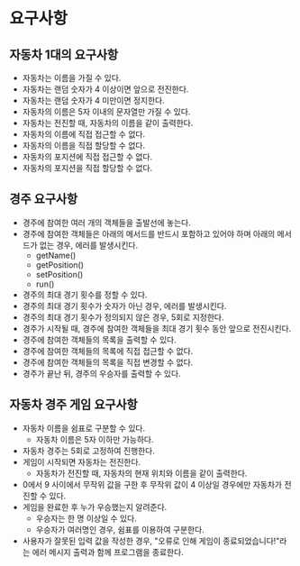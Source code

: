 # 요구사항

## 자동차 1대의 요구사항

- 자동차는 이름을 가질 수 있다.
- 자동차는 랜덤 숫자가 4 이상이면 앞으로 전진한다.
- 자동차는 랜덤 숫자가 4 미만이면 정지한다.
- 자동차의 이름은 5자 이내의 문자열만 가질 수 있다.
- 자동차는 전진할 때, 자동차의 이름을 같이 출력한다.
- 자동차의 이름에 직접 접근할 수 없다.
- 자동차의 이름을 직접 할당할 수 없다.
- 자동차의 포지션에 직접 접근할 수 없다.
- 자동차의 포지션을 직접 할당할 수 없다.

## 경주 요구사항

- 경주에 참여한 여러 개의 객체들을 출발선에 놓는다.
- 경주에 참여한 객체들은 아래의 메서드를 반드시 포함하고 있어야 하며 아래의 메서드가 없는 경우, 에러를 발생시킨다.
  - getName()
  - getPosition()
  - setPosition()
  - run()
- 경주의 최대 경기 횟수를 정할 수 있다.
- 경주의 최대 경기 횟수가 숫자가 아닌 경우, 에러를 발생시킨다.
- 경주의 최대 경기 횟수가 정의되지 않은 경우, 5회로 지정한다.
- 경주가 시작될 때, 경주에 참여한 객체들을 최대 경기 횟수 동안 앞으로 전진시킨다.
- 경주에 참여한 객체들의 목록을 출력할 수 있다.
- 경주에 참여한 객체들의 목록에 직접 접근할 수 없다.
- 경주에 참여한 객체들의 목록을 직접 변경할 수 없다.
- 경주가 끝난 뒤, 경주의 우승자를 출력할 수 있다.

## 자동차 경주 게임 요구사항

- 자동차 이름을 쉼표로 구분할 수 있다.
  - 자동차 이름은 5자 이하만 가능하다.
- 자동차 경주는 5회로 고정하여 진행한다.
- 게임이 시작되면 자동차는 전진한다.
  - 자동차가 전진할 때, 자동차의 현재 위치와 이름을 같이 출력한다.
- 0에서 9 사이에서 무작위 값을 구한 후 무작위 값이 4 이상일 경우에만 자동차가 전진할 수 있다.
- 게임을 완료한 후 누가 우승했는지 알려준다.
  - 우승자는 한 명 이상일 수 있다.
  - 우승자가 여러명인 경우, 쉼표를 이용하여 구분한다.
- 사용자가 잘못된 입력 값을 작성한 경우, "오류로 인해 게임이 종료되었습니다!"라는 에러 메시지 출력과 함께 프로그램을 종료한다.